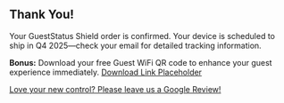 ## Thank You!

Your GuestStatus Shield order is confirmed. Your device is scheduled to ship in Q4 2025—check your email for detailed tracking information.

**Bonus:** Download your free Guest WiFi QR code to enhance your guest experience immediately. [Download Link Placeholder](/path/to/qrcode.pdf)

[Love your new control? Please leave us a Google Review!](https://example.com/google-review)